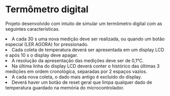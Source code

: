 <h1>Termômetro digital</h1>
<p>Projeto desenvolvido com intuito de simular um termômetro digital com as seguintes características.</p>
<li>A cada 30 s uma nova medição deve ser realizada, ou quando um botão especial (LER AGORA) for pressionado. </li>
<li>Cada coleta de temperatura deverá ser apresentada em um display LCD e após 10 s o display deve apagar. </li>
<li>A resolução da apresentação das medições deve ser de 0,1°C.</li>
<li>Na última linha do display LCD deverá conter o histórico das últimas 3 medições em ordem cronológica, separadas por 2 espaços vazios.</li> 
<li>A cada nova coleta, o dado mais antigo é excluído do display.</li>
<li>Deverá haver um botão de reset geral que limpa qualquer dado de temperatura guardado na memória do microcontrolador.</li>
